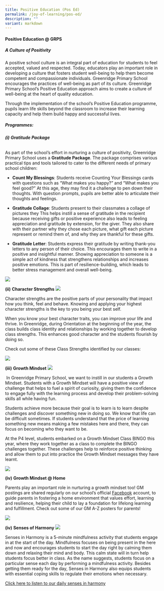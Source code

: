 ```yaml
---
title: Positive Education (Pos Ed)
permalink: /joy-of-learning/pos-ed/
description: ""
variant: markdown
---
```

#### **Positive Education @ GRPS**

##### **A Culture of Positivity**

A positive school culture is an integral part of education for students to feel accepted, valued and respected. Today, educators play an important role in developing a culture that fosters student well-being to help them become competent and compassionate individuals. Greenridge Primary School encourages the practices of well-being as part of its culture. Greenridge Primary School’s Positive Education approach aims to create a culture of well-being at the heart of quality education. 

Through the implementation of the school’s Positive Education programme, pupils learn life skills beyond the classroom to increase their learning capacity and help them build happy and successful lives.

##### **Programmes:**

###### **(i)** **Gratitude Package**

As part of the school’s effort in nurturing a culture of positivity, Greenridge Primary School uses a&nbsp;**Gratitude Package**. The package comprises various practical tips and tools tailored to cater to the different needs of primary school children:

*   **Count My Blessings**: Students receive&nbsp;Counting Your Blessings&nbsp;cards with questions such as “What makes you happy?” and “What makes you feel good?” At this age, they may find it a challenge to pen down their thoughts. With question prompts, pupils are better able to articulate their thoughts and feelings.

*   **Gratitude Collage**: Students present to their classmates a collage of pictures they This helps instill a sense of gratitude in the recipient because receiving gifts or positive experience also leads to feeling appreciation and gratitude by extension, for the giver. They also share with their partner why they chose each picture, what gift each picture represent or remind them of, and why they are thankful for these gifts.

*   **Gratitude Letter**: Students express their gratitude by writing thank-you letters to any person of their choice. This encourages them to write in a positive and insightful manner. Showing appreciation to someone is a simple act of kindness that strengthens relationships and increases positive emotions. This is part of resilience-building, which leads to better stress management and overall well-being.

![](/images/Joy%20of%20Learning/POS%20ED/pos_ed_2023_3.jpg)

**(ii)** **Character Strengths**
![](/images/Joy%20of%20Learning/POS%20ED/character%20strengths%20card.jpeg)

Character strengths are the positive parts of your personality that impact how you think, feel and behave. Knowing and applying your highest character strengths is the key to you being your best self. 

When you know your best character traits, you can improve your life and thrive. In Greenridge, during Orientation at the beginning of the year, the class builds class identity and relationships by working together to develop class strengths. This enhances good character and the students flourish by doing so.

Check out some of these Class Strengths identified by our classes:

![](/images/Joy%20of%20Learning/POS%20ED/PosEd2024.png)

**(iii)**&nbsp;**Growth Mindset**
![](/images/Joy%20of%20Learning/POS%20ED/pos_ed_2023_2.jpg)

&nbsp;In Greenridge Primary School, we want to instill in our students a Growth Mindset. Students with a Growth Mindset will have a positive view of challenge that helps to fuel a spirit of curiosity, giving them the confidence to engage fully with the learning process and develop their problem-solving skills all while having fun. 
 
Students achieve more because their goal is to learn is to learn despite challenges and discover something new in doing so. We know that life can be difficult sometimes. If students understand that the price of learning something new means making a few mistakes here and there, they can focus on becoming who they want to be.

At the P4 level, students embarked on a Growth Mindset Class BINGO this year, where they work together as a class to complete the BINGO challenges together. These challenges help to reinforce positive thinking and allow them to put into practice the Growth Mindset messages they have learnt.

![](/images/Joy%20of%20Learning/POS%20ED/POSEd1.jpg)


**(iv)**&nbsp;**Growth Mindset @ Home**

Parents play an important role in nurturing a growth mindset too! GM postings are shared regularly on our school’s official [Facebook](https://www.facebook.com/Greenridge.Primary.Official/) account, to guide parents in fostering a home environment that values effort, learning and resilience, helping their child to lay a foundation for lifelong learning and fulfillment. Check out some of our GM A-Z posters for parents!

![](/images/Joy%20of%20Learning/POS%20ED/PosEd2024_2.png)

**(iv)**&nbsp;**Senses of Harmony**
![](/images/Joy%20of%20Learning/POS%20ED/posed_senses1a.jpg)

Senses in Harmony is a 5-minute mindfulness activity that students engage in at the start of the day. Mindfulness focuses on being present in the here and now and encourages students to start the day right by calming them down and relaxing their mind and body. This calm state will in turn help students focus better in class. As the name suggests, students focus on a particular sense each day by performing a mindfulness activity. Besides getting them ready for the day, Senses in Harmony also equips students with essential coping skills to regulate their emotions when necessary.

[Click here to listen to our daily senses in harmony](https://www.youtube.com/watch?v=DmZxKlmhocQ)